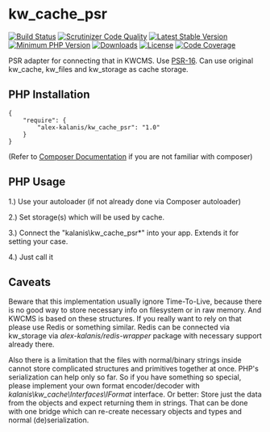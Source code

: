 # kw_cache_psr

[![Build Status](https://app.travis-ci.com/alex-kalanis/kw_cache_psr.svg?branch=master)](https://app.travis-ci.com/github/alex-kalanis/kw_cache_psr)
[![Scrutinizer Code Quality](https://scrutinizer-ci.com/g/alex-kalanis/kw_cache_psr/badges/quality-score.png?b=master)](https://scrutinizer-ci.com/g/alex-kalanis/kw_cache_psr/?branch=master)
[![Latest Stable Version](https://poser.pugx.org/alex-kalanis/kw_cache_psr/v/stable.svg?v=1)](https://packagist.org/packages/alex-kalanis/kw_cache_psr)
[![Minimum PHP Version](https://img.shields.io/badge/php-%3E%3D%207.3-8892BF.svg)](https://php.net/)
[![Downloads](https://img.shields.io/packagist/dt/alex-kalanis/kw_cache_psr.svg?v1)](https://packagist.org/packages/alex-kalanis/kw_cache_psr)
[![License](https://poser.pugx.org/alex-kalanis/kw_cache_psr/license.svg?v=1)](https://packagist.org/packages/alex-kalanis/kw_cache_psr)
[![Code Coverage](https://scrutinizer-ci.com/g/alex-kalanis/kw_cache_psr/badges/coverage.png?b=master&v=1)](https://scrutinizer-ci.com/g/alex-kalanis/kw_cache_psr/?branch=master)

PSR adapter for connecting that in KWCMS. Use [PSR-16](https://www.php-fig.org/psr/psr-16/). Can use original
kw_cache, kw_files and kw_storage as cache storage.

## PHP Installation

```
{
    "require": {
        "alex-kalanis/kw_cache_psr": "1.0"
    }
}
```

(Refer to [Composer Documentation](https://github.com/composer/composer/blob/master/doc/00-intro.md#introduction) if you are not
familiar with composer)


## PHP Usage

1.) Use your autoloader (if not already done via Composer autoloader)

2.) Set storage(s) which will be used by cache.

3.) Connect the "kalanis\kw_cache_psr\*" into your app. Extends it for setting your case.

4.) Just call it

## Caveats

Beware that this implementation usually ignore Time-To-Live, because there is no good way to store
necessary info on filesystem or in raw memory. And KWCMS is based on these structures. If you really
want to rely on that please use Redis or something similar. Redis can be connected via kw_storage
via *alex-kalanis/redis-wrapper* package with necessary support already there.

Also there is a limitation that the files with normal/binary strings inside cannot store complicated
structures and primitives together at once. PHP's serialization can help only so far. So if you have
something so special, please implement your own format encoder/decoder with *kalanis\kw_cache\Interfaces\IFormat*
interface. Or better: Store just the data from the objects and expect returning them in strings. That
can be done with one bridge which can re-create necessary objects and types and normal (de)serialization.
